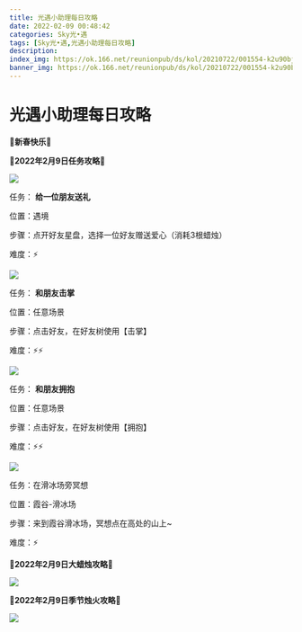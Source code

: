 ```yaml
---
title: 光遇小助理每日攻略
date: 2022-02-09 00:48:42
categories: Sky光•遇
tags: [Sky光•遇,光遇小助理每日攻略]
description: 
index_img: https://ok.166.net/reunionpub/ds/kol/20210722/001554-k2u90bj7ay.png?imageView&thumbnail=600x0&type=jpg
banner_img: https://ok.166.net/reunionpub/ds/kol/20210722/001554-k2u90bj7ay.png?imageView&thumbnail=600x0&type=jpg
---
```

# 光遇小助理每日攻略
**🌹新春快乐🌹**

 **🌊2022年2月9日任务攻略🌊**

![](https://ok.166.net/reunionpub/ds/kol/20220204/011130-psedjib76q.png)

任务： **给一位朋友送礼**

位置：遇境

步骤：点开好友星盘，选择一位好友赠送爱心（消耗3根蜡烛）

难度：⚡

![](https://ok.166.net/reunionpub/ds/kol/20220204/011158-kn620mhibg.png)

任务： **和朋友击掌**

位置：任意场景

步骤：点击好友，在好友树使用【击掌】

难度：⚡⚡

![](https://ok.166.net/reunionpub/ds/kol/20220204/011218-o890apqhdi.png)

任务： **和朋友拥抱**

位置：任意场景

步骤：点击好友，在好友树使用【拥抱】

难度：⚡⚡

  

![](https://ok.166.net/reunionpub/ds/kol/20220209/000729-wo7d1qem3z.png)

  

任务：在滑冰场旁冥想

位置：霞谷-滑冰场

步骤：来到霞谷滑冰场，冥想点在高处的山上~

难度：⚡

 **🌊2022年2月9日大蜡烛攻略🌊**

![](https://ok.166.net/reunionpub/ds/kol/20220209/000954-sy9fw0ic6d.png)

 **🌊2022年2月9日季节烛火攻略🌊**

![](https://ok.166.net/reunionpub/ds/kol/20220209/001050-rlshqw4i23.png)

  

  

  

  

  


